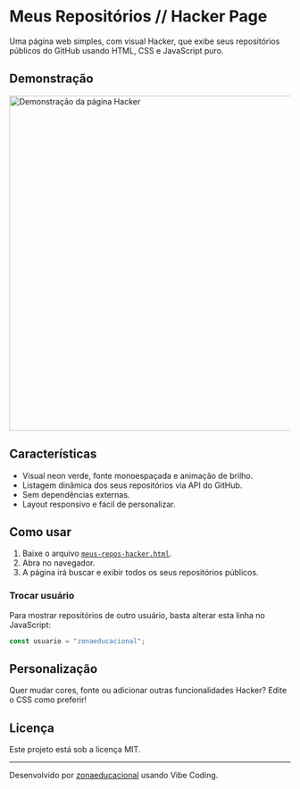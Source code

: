 # Meus Repositórios // Hacker Page

Uma página web simples, com visual Hacker, que exibe seus repositórios públicos do GitHub usando HTML, CSS e JavaScript puro.

## Demonstração

<img src="https://github.com/zonaeducacional/meus-repos-hacker/raw/main/demo.png" alt="Demonstração da página Hacker" width="600"/>

## Características

- Visual neon verde, fonte monoespaçada e animação de brilho.
- Listagem dinâmica dos seus repositórios via API do GitHub.
- Sem dependências externas.
- Layout responsivo e fácil de personalizar.

## Como usar

1. Baixe o arquivo [`meus-repos-hacker.html`](meus-repos-hacker.html).
2. Abra no navegador.
3. A página irá buscar e exibir todos os seus repositórios públicos.

### Trocar usuário

Para mostrar repositórios de outro usuário, basta alterar esta linha no JavaScript:

```js
const usuario = "zonaeducacional";
```

## Personalização

Quer mudar cores, fonte ou adicionar outras funcionalidades Hacker? Edite o CSS como preferir!

## Licença

Este projeto está sob a licença MIT.

---

Desenvolvido por [zonaeducacional](https://github.com/zonaeducacional) usando Vibe Coding.
